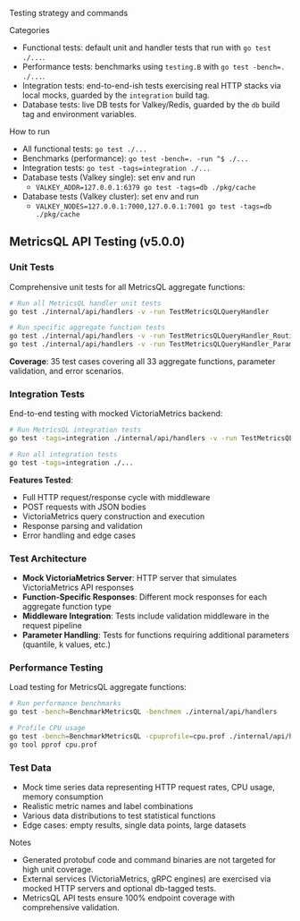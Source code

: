 Testing strategy and commands

Categories

- Functional tests: default unit and handler tests that run with `go test ./...`.
- Performance tests: benchmarks using `testing.B` with `go test -bench=. ./...`.
- Integration tests: end-to-end-ish tests exercising real HTTP stacks via local mocks, guarded by the `integration` build tag.
- Database tests: live DB tests for Valkey/Redis, guarded by the `db` build tag and environment variables.

How to run

- All functional tests: `go test ./...`
- Benchmarks (performance): `go test -bench=. -run ^$ ./...`
- Integration tests: `go test -tags=integration ./...`
- Database tests (Valkey single): set env and run
  - `VALKEY_ADDR=127.0.0.1:6379 go test -tags=db ./pkg/cache`
- Database tests (Valkey cluster): set env and run
  - `VALKEY_NODES=127.0.0.1:7000,127.0.0.1:7001 go test -tags=db ./pkg/cache`

## MetricsQL API Testing (v5.0.0)

### Unit Tests
Comprehensive unit tests for all MetricsQL aggregate functions:

```bash
# Run all MetricsQL handler unit tests
go test ./internal/api/handlers -v -run TestMetricsQLQueryHandler

# Run specific aggregate function tests
go test ./internal/api/handlers -v -run TestMetricsQLQueryHandler_Routing
go test ./internal/api/handlers -v -run TestMetricsQLQueryHandler_ParameterValidation
```

**Coverage**: 35 test cases covering all 33 aggregate functions, parameter validation, and error scenarios.

### Integration Tests
End-to-end testing with mocked VictoriaMetrics backend:

```bash
# Run MetricsQL integration tests
go test -tags=integration ./internal/api/handlers -v -run TestMetricsQLQueryHandler_Integration

# Run all integration tests
go test -tags=integration ./...
```

**Features Tested**:
- Full HTTP request/response cycle with middleware
- POST requests with JSON bodies
- VictoriaMetrics query construction and execution
- Response parsing and validation
- Error handling and edge cases

### Test Architecture
- **Mock VictoriaMetrics Server**: HTTP server that simulates VictoriaMetrics API responses
- **Function-Specific Responses**: Different mock responses for each aggregate function type
- **Middleware Integration**: Tests include validation middleware in the request pipeline
- **Parameter Handling**: Tests for functions requiring additional parameters (quantile, k values, etc.)

### Performance Testing
Load testing for MetricsQL aggregate functions:

```bash
# Run performance benchmarks
go test -bench=BenchmarkMetricsQL -benchmem ./internal/api/handlers

# Profile CPU usage
go test -bench=BenchmarkMetricsQL -cpuprofile=cpu.prof ./internal/api/handlers
go tool pprof cpu.prof
```

### Test Data
- Mock time series data representing HTTP request rates, CPU usage, memory consumption
- Realistic metric names and label combinations
- Various data distributions to test statistical functions
- Edge cases: empty results, single data points, large datasets

Notes

- Generated protobuf code and command binaries are not targeted for high unit coverage.
- External services (VictoriaMetrics, gRPC engines) are exercised via mocked HTTP servers and optional db-tagged tests.
- MetricsQL API tests ensure 100% endpoint coverage with comprehensive validation.

